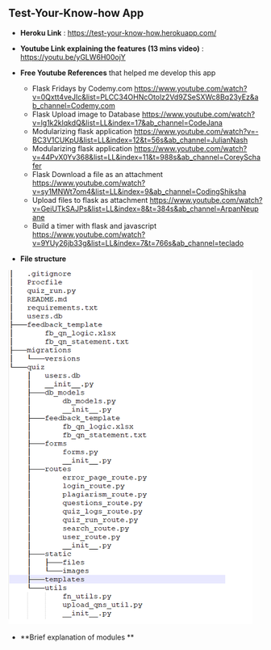 ## Test-Your-Know-how App

- **Heroku Link** : https://test-your-know-how.herokuapp.com/
- **Youtube Link explaining the features (13 mins video)** : https://youtu.be/yGLW6H00ojY
- **Free Youtube References** that helped me develop this app

  - Flask Fridays by Codemy.com https://www.youtube.com/watch?v=0Qxtt4veJIc&list=PLCC34OHNcOtolz2Vd9ZSeSXWc8Bq23yEz&ab_channel=Codemy.com
  - Flask Upload image to Database https://www.youtube.com/watch?v=lg1k2klqkdQ&list=LL&index=17&ab_channel=CodeJana
  - Modularizing flask application https://www.youtube.com/watch?v=-BC3V1CUKpU&list=LL&index=12&t=56s&ab_channel=JulianNash
  - Modularizing flask application https://www.youtube.com/watch?v=44PvX0Yv368&list=LL&index=11&t=988s&ab_channel=CoreySchafer
  - Flask Download a file as an attachment https://www.youtube.com/watch?v=sy1MNWt7om4&list=LL&index=9&ab_channel=CodingShiksha
  - Upload files to flask as attachment https://www.youtube.com/watch?v=GeiUTkSAJPs&list=LL&index=8&t=384s&ab_channel=ArpanNeupane
  - Build a timer with flask and javascript https://www.youtube.com/watch?v=9YUy26jb33g&list=LL&index=7&t=766s&ab_channel=teclado

- **File structure**

![File_Struct](https://github.com/anilbhatt1/Quiz_Flask_App/blob/master/Directory_Structure.png)

- **Brief explanation of modules **
